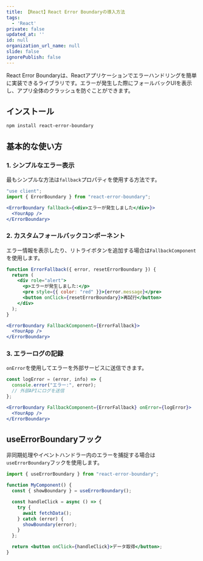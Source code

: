 ```yaml
---
title: 【React】React Error Boundaryの導入方法
tags:
  - 'React'
private: false
updated_at: ''
id: null
organization_url_name: null
slide: false
ignorePublish: false
---
```

React Error Boundaryは、Reactアプリケーションでエラーハンドリングを簡単に実装できるライブラリです。エラーが発生した際にフォールバックUIを表示し、アプリ全体のクラッシュを防ぐことができます。

## インストール

```sh
npm install react-error-boundary
```

## 基本的な使い方

### 1. シンプルなエラー表示

最もシンプルな方法は`fallback`プロパティを使用する方法です。

```jsx
"use client";
import { ErrorBoundary } from "react-error-boundary";

<ErrorBoundary fallback={<div>エラーが発生しました</div>}>
  <YourApp />
</ErrorBoundary>
```

### 2. カスタムフォールバックコンポーネント

エラー情報を表示したり、リトライボタンを追加する場合は`FallbackComponent`を使用します。

```jsx
function ErrorFallback({ error, resetErrorBoundary }) {
  return (
    <div role="alert">
      <p>エラーが発生しました:</p>
      <pre style={{ color: "red" }}>{error.message}</pre>
      <button onClick={resetErrorBoundary}>再試行</button>
    </div>
  );
}

<ErrorBoundary FallbackComponent={ErrorFallback}>
  <YourApp />
</ErrorBoundary>
```

### 3. エラーログの記録

`onError`を使用してエラーを外部サービスに送信できます。

```jsx
const logError = (error, info) => {
  console.error("エラー:", error);
  // 外部APIにログを送信
};

<ErrorBoundary FallbackComponent={ErrorFallback} onError={logError}>
  <YourApp />
</ErrorBoundary>
```

## useErrorBoundaryフック

非同期処理やイベントハンドラー内のエラーを捕捉する場合は`useErrorBoundary`フックを使用します。

```jsx
import { useErrorBoundary } from "react-error-boundary";

function MyComponent() {
  const { showBoundary } = useErrorBoundary();

  const handleClick = async () => {
    try {
      await fetchData();
    } catch (error) {
      showBoundary(error);
    }
  };

  return <button onClick={handleClick}>データ取得</button>;
}
```
